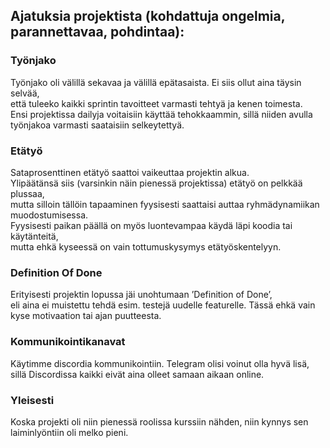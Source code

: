 
## Ajatuksia projektista (kohdattuja ongelmia, parannettavaa, pohdintaa): 

### Työnjako 

Työnjako oli välillä sekavaa ja välillä epätasaista. Ei siis ollut aina täysin selvää,  
että tuleeko kaikki sprintin tavoitteet varmasti tehtyä ja kenen toimesta.  
Ensi projektissa dailyja voitaisiin käyttää tehokkaammin, sillä niiden avulla työnjakoa varmasti saataisiin selkeytettyä. 
 

### Etätyö 

Sataprosenttinen etätyö saattoi vaikeuttaa projektin alkua.  
Ylipäätänsä siis (varsinkin näin pienessä projektissa) etätyö on pelkkää plussaa,  
mutta silloin tällöin tapaaminen fyysisesti saattaisi auttaa ryhmädynamiikan muodostumisessa.  
Fyysisesti paikan päällä on myös luontevampaa käydä läpi koodia tai käytänteitä,  
mutta ehkä kyseessä on vain tottumuskysymys etätyöskentelyyn.  
 

### Definition Of Done 

Erityisesti projektin lopussa jäi unohtumaan ’Definition of Done’,  
eli aina ei muistettu tehdä esim. testejä uudelle featurelle. Tässä ehkä vain kyse motivaation tai ajan puutteesta. 


### Kommunikointikanavat
Käytimme discordia kommunikointiin. Telegram olisi voinut olla hyvä lisä, sillä Discordissa kaikki eivät aina olleet
samaan aikaan online. 


### Yleisesti 

Koska projekti oli niin pienessä roolissa kurssiin nähden, niin kynnys sen laiminlyöntiin oli melko pieni. 

 
